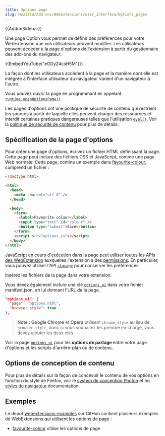 ```yaml
---
title: Options page
slug: Mozilla/Add-ons/WebExtensions/user_interface/Options_pages
---
```


{{AddonSidebar}}

Une page Option vous permet de définir des préférences pour votre WebExtension que vos utilisateurs peuvent modifier. Les utilisateurs peuvent accéder à la page d'options de l'extension à partir du gestionnaire des add-ons du navigateur:

{{EmbedYouTube("eODy24csH5M")}}

La façon dont les utilisateurs accèdent à la page et la manière dont elle est intégrée à l'interface utilisateur du navigateur varient d'un navigateur à l'autre.

Vous pouvez ouvrir la page en programmant en appelant [`runtime.openOptionsPage()`](/fr/docs/Mozilla/Add-ons/WebExtensions/API/Runtime/openOptionsPage).

Les pages d'options ont une politique de sécurité de contenu qui restreint les sources à partir de laquelle elles peuvent charger des ressources et interdit certaines pratiques dangereuses telles que l'utilisation [`eval()`](/fr/docs/Web/JavaScript/Reference/Global_Objects/eval). Voir la [politique de sécurité de contenu](/fr/docs/Mozilla/Add-ons/WebExtensions/Content_Security_Policy) pour plus de détails.

## Spécification de la page d'options

Pour créer une page d'options, écrivez un fichier HTML définissant la page. Cette page peut inclure des fichiers CSS et JavaScript, comme une page Web normale. Cette page, contine un exemple dans [favourite-colour](https://github.com/mdn/webextensions-examples/tree/master/favourite-colour), comprend un fichier :

```html
<!doctype html>

<html>
  <head>
    <meta charset="utf-8" />
  </head>

  <body>
    <form>
      <label>Favourite colour</label>
      <input type="text" id="colour" />
      <button type="submit">Save</button>
    </form>
    <script src="options.js"></script>
  </body>
</html>
```

JavaScript en cours d'exécution dans la page peut utiliser toutes les [APIs des WebExtension](/fr/docs/Mozilla/Add-ons/WebExtensions/API) auxquelles l'extension a des [permissions](/fr/docs/Mozilla/Add-ons/WebExtensions/manifest.json/permissions). En particulier, vous pouvez utiliser l'API [`storage`](/fr/docs/Mozilla/Add-ons/WebExtensions/API/Storage) pour conserver les préférences.

Insérez les fichiers de la page dans votre extension.

Vous devez également inclure une clé [`options_ui`](/fr/docs/Mozilla/Add-ons/WebExtensions/manifest.json/options_ui) dans votre fichier manifest.json, en lui donnant l'URL de la page.

```json
"options_ui": {
  "page": "options.html",
  "browser_style": true
},
```

> **Note :** **Google Chrome** et **Opera** utilisent `chrome_style` au lieu de `browser_style`, donc si vous souhaitez les prendre en charge, vous devez ajouter les deux clés.

Voir la page [`options_ui`](/fr/docs/Mozilla/Add-ons/WebExtensions/manifest.json/options_ui) pour les **options de partage** entre votre page d'options et les scripts d'arrière-plan ou de contenu.

## Options de conception de contenu

Pour plus de détails sur la façon de concevoir le contenu de vos options en fonction du style de Firefox, voir le [system de conception Photon](https://design.firefox.com/photon/index.html) et les [styles de navigateur](/fr/docs/Mozilla/Add-ons/WebExtensions/user_interface/Browser_styles) documentation.

## Exemples

Le depot [webextensions-examples](https://github.com/mdn/webextensions-examples) sur GitHub contient plusieurs exemples de WebExtensions qui utilisent les options de page :

- [favourite-colour](https://github.com/mdn/webextensions-examples/tree/master/favourite-colour) utilise les options de page
